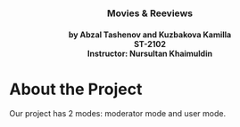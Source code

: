 <div align="center">
  <h3>Movies & Reeviews</h3>
  <h4>by Abzal Tashenov and Kuzbakova Kamilla <br> ST-2102 <br> Instructor: Nursultan Khaimuldin </h4>
</div>

# About the Project
Our project has 2 modes: moderator mode and user mode. 

